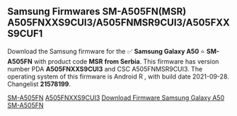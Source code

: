 <h2>Samsung Firmwares SM-A505FN(MSR) A505FNXXS9CUI3/A505FNMSR9CUI3/A505FXXS9CUF1</h2>
Download the Samsung firmware for the ✅ <strong>Samsung Galaxy A50 </strong> ⭐ <strong>SM-A505FN</strong> with product code <strong>MSR</strong> <strong> from Serbia</strong>. This firmware has version number PDA <strong>A505FNXXS9CUI3</strong> and CSC A505FNMSR9CUI3. The operating system of this firmware is Android R , with build date 2021-09-28. Changelist <strong>21578199</strong>.


[SM-A505FN](https://samfirm.shop/samsung/model/SM-A505FN)
[A505FNXXS9CUI3](https://samfirm.shop/samsung/pda/A505FNXXS9CUI3)
[Download Firmware Samsung Galaxy A50 SM-A505FN](https://samfirm.shop/samsung/firmware/460375)
